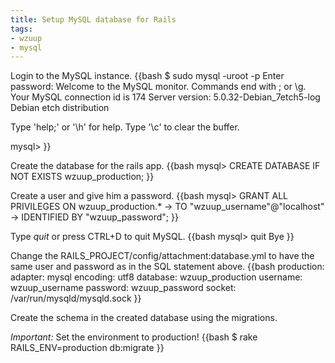 ```yaml
---
title: Setup MySQL database for Rails
tags:
- wzuup
- mysql
---
```

Login to the MySQL instance.
{{bash
$ sudo mysql -uroot -p
Enter password: 
Welcome to the MySQL monitor.  Commands end with ; or \g.
Your MySQL connection id is 174
Server version: 5.0.32-Debian_7etch5-log Debian etch distribution

Type 'help;' or '\h' for help. Type '\c' to clear the buffer.

mysql>
}}

Create the database for the rails app.
{{bash
mysql> CREATE DATABASE IF NOT EXISTS wzuup_production;
}}

Create a user and give him a password.
{{bash
mysql> GRANT ALL PRIVILEGES ON wzuup_production.*
    -> TO "wzuup_username"@"localhost" 
    -> IDENTIFIED BY "wzuup_password";
}}

Type _quit_ or press CTRL+D to quit MySQL.
{{bash
mysql> quit
Bye
}}

Change the RAILS_PROJECT/config/attachment:database.yml to have the same user and password as in the SQL statement above.
{{bash
production:
  adapter: mysql
  encoding: utf8
  database: wzuup_production
  username: wzuup_username
  password: wzuup_password
  socket: /var/run/mysqld/mysqld.sock
}}

Create the schema in the created database using the migrations.

*Important:* Set the environment to production!
{{bash
$ rake RAILS_ENV=production db:migrate
}}


